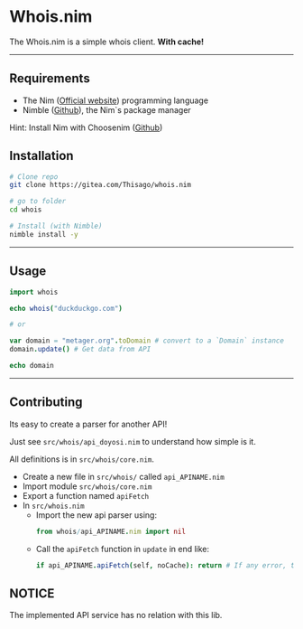 <!--
  :Author: Thiago Navarro
  :Email: thiago@oxyoy.com

  **Created at:** 06/09/2021 12:05:16 Wednesday
  **Modified at:** 06/09/2021 01:05:30 PM Wednesday

  ------------------------------------------------------------------------------

  readme
  ------------------------------------------------------------------------------
-->

# Whois.nim

The Whois.nim is a simple whois client. **With cache!**

---

## Requirements

- The Nim ([Official website](https://nim-lang.org/)) programming language
- Nimble ([Github](https://github.com/nim-lang/nimble)), the Nim`s package manager

Hint: Install Nim with Choosenim ([Github](https://github.com/dom96/choosenim))

## Installation

```bash
# Clone repo
git clone https://gitea.com/Thisago/whois.nim

# go to folder
cd whois

# Install (with Nimble)
nimble install -y
```

---

## Usage

```nim
import whois

echo whois("duckduckgo.com")

# or

var domain = "metager.org".toDomain # convert to a `Domain` instance
domain.update() # Get data from API

echo domain
```

---

## Contributing

Its easy to create a parser for another API!

Just see `src/whois/api_doyosi.nim` to understand how simple is it.

All definitions is in `src/whois/core.nim`.

- Create a new file in `src/whois/` called `api_APINAME.nim`
- Import module `src/whois/core.nim`
- Export a function named `apiFetch`
- In `src/whois.nim`
  - Import the new api parser using:
    ```nim
    from whois/api_APINAME.nim import nil
    ```
  - Call the `apiFetch` function in `update` in end like:
    ```nim
    if api_APINAME.apiFetch(self, noCache): return # If any error, try next API
    ```

<!-- - Import it and call in `src/whois.nim` like was made to `src/whois/api_doyosi.nim`. -->

## NOTICE

The implemented API service has no relation with this lib.
